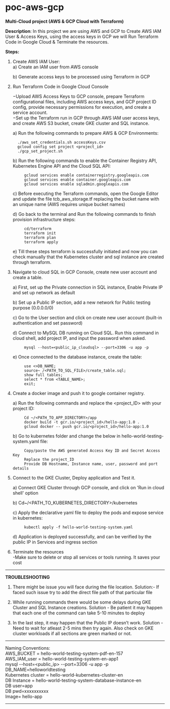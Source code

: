 # poc-aws-gcp
<strong>Multi-Cloud project (AWS &amp; GCP Cloud with Terraform)</strong>

<b>Description</b>: 	In this project we are using AWS and GCP to Create AWS IAM User & Access Keys, using the access keys in GCP we will Run Terraform Code in Google Cloud & Terminate the resources.

<b>Steps:</b> 
1. Create AWS IAM User:<br>
    a) Create an IAM user from AWS console

     b) Generate access keys to be processed using Terraform in GCP

2. Run Terraform Code in Google Cloud Console <br>

   −Upload AWS Access Keys to GCP console, prepare Terraform configurational files, including AWS access keys, and GCP project ID config, provide necessary permissions for execution, and create a service account. <br>
   −Set up the Terraform run in GCP through AWS IAM user access keys, and create AWS S3 bucket, create GKE cluster and SQL instance.<br>

	a) Run the following commands to prepare AWS & GCP Environments:<br>

         ./aws_set_credentials.sh accessKeys.csv
         gcloud config set project <project_id>
         ./gcp_set_project.sh
  
	b) Run the following commands to enable the Container Registry API, Kubernetes Engine API and the Cloud SQL API:<br>
   
			gcloud services enable containerregistry.googleapis.com 
			gcloud services enable container.googleapis.com 
			gcloud services enable sqladmin.googleapis.com

	c) Before executing the Terraform commands, open the Google Editor and update the file tcb_aws_storage.tf replacing the bucket name with an unique name (AWS requires unique bucket names)

	d) Go back to the terminal and Run the following commands to finish provision infrastructure steps:

			cd/terraform
			terraform init
			terraform plan
			terraform apply

	e) Till these steps terraform is successfully initiated and now you can check manually that the Kubernetes cluster and sql instance are created through terraform.

3. Navigate to cloud SQL in GCP Console, create new user account and create a table.<br>
	
 	a) First, set up the Private connection in SQL instance, Enable Private IP and set up network as default

	b) Set up a Public IP section, add a new network for Public testing purpose (0.0.0.0/0)

 	c) Go to the User section and click on create new user account (built-in authentication and set password)
	
 	d) Connect to MySQL DB running on Cloud SQL. Run this command in cloud shell, add project IP, and input the password when asked.

			mysql --host=<public_ip_cloudsql> --port=3306 -u app -p

  	e) Once connected to the database instance, create the table:
   
			use <>DB_NAME;
			source~ /<PATH_TO_SQL_FILE>/create_table.sql;
			show full tables;
			select * from <TABLE_NAME>;
			exit;

4. Create a docker image and push it to google container registry.
   
	a) Run the following commands and replace the <project_ID> with your project ID:

			Cd ~/<PATH_TO_APP_DIRECTORY>/app
			docker build -t gcr.io/<project_id>/hello-app:1.0 .
			gcloud docker -- push gcr.io/<project_id>/hello-app:1.0

	b) Go to kubernetes folder and change the below in hello-world-testing-system.yaml file:

			Copy/paste the AWS generated Access Key ID and Secret Access Key
			Replace the project_ID
			Provide DB Hostname, Instance name, user, password and port details
			
5. Connect to the GKE Cluster, Deploy application and Test it.<br>		
	
 	a) Connect GKE Cluster through GCP console, and click on 'Run in cloud shell' option

	b) Cd~/<PATH_TO_KUBERNETES_DIRECTORY>/kubernetes

  	c) Apply the declarative yaml file to deploy the pods and expose service in kubernetes:
   
			kubectl apply -f hello-world-testing-system.yaml

  	d) Application is deployed successfully, and can be verified by the public IP in Services and ingress section

6. Terminate the resources<br>
		-Make sure to delete or stop all services or tools running. It saves your cost

-----------------------------------------------------------------------------------------------
<b>TROUBLESHOOTING</b>
1. There might be issue you will face during the file location.
	Solution:- If faced such issue try to add the direct file path of that particular file

2. While running commands there would be some delays during GKE Cluster and SQL Instance creations.
	Solution - Be patient it may happen that each one of the command can take 5-10 minutes to deploy
	
3. In the last step, it may happen that the Public IP doesn’t work.
	Solution - Need to wait for atleast 2-5 mins then try again. Also check on GKE cluster workloads if all sections are green marked or not.	
-----------------------------------------------------------------------------------------------	
Naming Conventions:<br>
		AWS_BUCKET = hello-world-testing-system-pdf-en-157 <br>
		AWS_IAM_user = hello-world-testing-system-en-app1 <br>
		mysql --host=<public_ip> --port=3306 -u app -p <br>
		DB_NAME=helloworldtesting <br>
		Kubernetes cluster = hello-world-kubernetes-cluster-en <br>
		DB Instance = hello-world-testing-system-database-instance-en <br>
		DB user=app <br>
		DB pwd=xxxxxxxxxx <br>
		Image= hello-app <br>
 
 -----------------------------------------------------------------------------------------------
